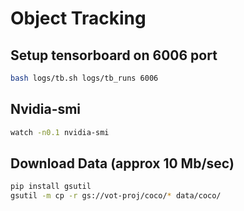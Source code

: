 # Object Tracking

## Setup tensorboard on 6006 port

```bash
bash logs/tb.sh logs/tb_runs 6006
```

## Nvidia-smi

```bash
watch -n0.1 nvidia-smi
```

## Download Data (approx 10 Mb/sec)

```bash
pip install gsutil
gsutil -m cp -r gs://vot-proj/coco/* data/coco/
```

